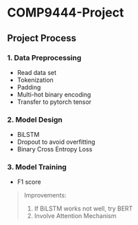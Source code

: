 # COMP9444-Project

## Project Process

### 1. Data Preprocessing
- Read data set
- Tokenization
- Padding
- Multi-hot binary encoding
- Transfer to pytorch tensor

### 2. Model Design
- BiLSTM
- Dropout to avoid overfitting
- Binary Cross Entropy Loss

### 3. Model Training
- F1 score


> Improvements:
> 1. If BiLSTM works not well, try BERT 
> 2. Involve Attention Mechanism
